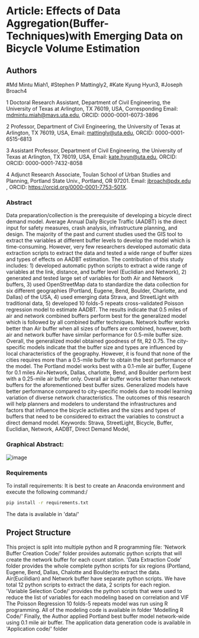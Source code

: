 # Article: Effects of Data Aggregation(Buffer-Techniques)with Emerging Data on Bicycle Volume Estimation

## Authors 
#Md Mintu Miah1, 
#Stephen P Mattingly2, 
#Kate Kyung Hyun3, 
#Joseph Broach4

1 Doctoral Research Assistant, Department of Civil Engineering, the University of Texas at Arlington, TX 76019, USA, Corresponding Email: mdmintu.miah@mavs.uta.edu, ORCID: 0000-0001-6073-3896

2 Professor, Department of Civil Engineering, the University of Texas at Arlington, TX 76019, USA, Email: mattingly@uta.edu, ORCID: 0000-0001-6515-6813

3 Assistant Professor, Department of Civil Engineering, the University of Texas at Arlington, TX 76019, USA, Email: kate.hyun@uta.edu, ORCID: ORCID: 0000-0001-7432-8058

4 Adjunct Research Associate, Toulan School of Urban Studies and Planning, Portland State Univ., Portland, OR 97201. Email: jbroach@pdx.edu , ORCID: https://orcid.org/0000-0001-7753-501X. 

### Abstract

Data preparation/collection is the prerequisite of developing a bicycle direct demand model. Average Annual Daily Bicycle Traffic (AADBT) is the direct input for safety measures, crash analysis, infrastructure planning, and design. The majority of the past and current studies used the GIS tool to extract the variables at different buffer levels to develop the model which is time-consuming. However, very few researchers developed automatic data extraction scripts to extract the data and tested a wide range of buffer sizes and types of effects on AADBT estimation. The contribution of this study includes: 1) developed automatic python scripts to extract a wide range of variables at the link, distance, and buffer level (Euclidian and Network), 2) generated and tested large set of variables for both Air and Network buffers, 3) used OpenStreetMap data to standardize the data collection for six different geographies  (Portland, Eugene, Bend, Boulder, Charlotte, and Dallas) of the USA, 4) used emerging data Strava, and StreetLight with traditional data, 5) developed 10 folds-5 repeats cross-validated Poisson regression model to estimate AADBT.  The results indicate that 0.5 miles of air and network combined buffers perform best for the generalized model which is followed by all combined buffer techniques. Network buffer works better than Air buffer when all sizes of buffers are combined, however, both air and network buffer have similar performance for 0.5-mile buffer size. Overall, the generalized model obtained goodness of fit, R2 0.75. The city-specific models indicate that the buffer size and types are influenced by local characteristics of the geography. However, it is found that none of the cities requires more than a 0.5-mile buffer to obtain the best performance of the model. The Portland model works best with a 0.1-mile air buffer, Eugene for 0.1 miles Air+Network, Dallas, charlotte, Bend, and Boulder perform best with a 0.25-mile air buffer only. Overall air buffer works better than network buffers for the aforementioned best buffer sizes. Generalized models have better performance compared to city-specific models due to model learning variation of diverse network characteristics. The outcomes of this research will help planners and modelers to understand the infrastructures and factors that influence the bicycle activities and the sizes and types of buffers that need to be considered to extract the variables to construct a direct demand model.
Keywords: Strava, StreetLight, Bicycle, Buffer, Euclidian, Network, AADBT, Direct Demand Model, 

### Graphical Abstract:
![image](https://user-images.githubusercontent.com/60245323/166619115-ee0a5efd-570a-40ed-9645-35c39a72ddd5.png)

### Requirements
To install requirements: It is best to create an Anaconda environment and execute the following command:/
```bash
pip install -r requirements.txt
```
The data is available in 'data/'

## Project Structure
This project is split into multiple python and R programming file:
'Network Buffer Creation Code/' folder provides automatic python scripts that will create the network buffer for each count station.
'Data Extraction Code' folder provides the whole complete python scripts for six regions (Portland, Eugene, Bend, Dallas, Chalotte and Boulder)to extract the data. Air(Eucilidian) and Network buffer have separate python scripts. We have total 12 python scripts to extract the data, 2 scripts for each region. 
'Variable Selection Code/' provides the python scripts that were used to reduce the list of variables for each modeling based on correlation and VIF
The Poisson Regression 10 folds-5 repeats model was run using R programming. All of the modeling code is available in folder 'Modelling R Code/'
Finally, the Author applied Portland best buffer model network-wide using 0.1 mile air buffer. The application data generation code is available in 'Application code/' folder

